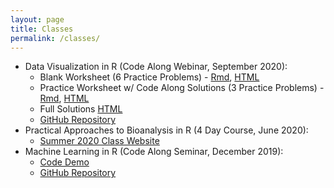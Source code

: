 ```yaml
---
layout: page
title: Classes
permalink: /classes/
---
```


- Data Visualization in R (Code Along Webinar, September 2020):
    * Blank Worksheet (6 Practice Problems) - [Rmd](/classes/files/dataviz_codealong.Rmd), [HTML](/classes/pages/dataviz_codealong.html)
    * Practice Worksheet w/ Code Along Solutions (3 Practice Problems) - [Rmd](/classes/files/dataviz_codealong_practice.Rmd), [HTML](/classes/pages/dataviz_codealong_practice.html)
    * Full Solutions [HTML](/classes/pages/dataviz_codealong_solutions.html)
    * [GitHub Repository](https://github.com/rachaelcox/data_viz_demo)
- Practical Approaches to Bioanalysis in R (4 Day Course, June 2020): 
    * [Summer 2020 Class Website](/classes/IntroR_summer_2020.html)
- Machine Learning in R (Code Along Seminar, December 2019):
    * [Code Demo](/classes/pages/poke_random_forest.html)
    * [GitHub Repository](https://github.com/rachaelcox/pokemon_machine_learning_demo)
